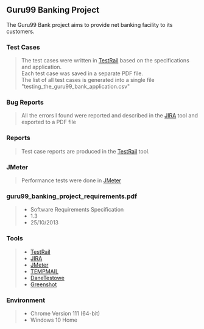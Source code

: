 ## Guru99 Banking Project
The Guru99 Bank project aims to provide net banking facility to its customers.


### Test Cases
> The test cases were written in [TestRail](https://www.gurock.com/testrail/) based on the specifications and application.  <br>
> Each test case was saved in a separate PDF file.  <br>
> The list of all test cases is generated into a single file "testing_the_guru99_bank_application.csv"

### Bug Reports
> All the errors I found were reported and described in the [JIRA](https://www.atlassian.com/pl/software/jira/) tool and exported to a PDF file

### Reports
> Test case reports are produced in the [TestRail](https://www.gurock.com/testrail/) tool.

### JMeter
> Performance tests were done in  [JMeter](https://jmeter.apache.org/)

### guru99_banking_project_requirements.pdf
> - Software Requirements Specification <br>
> - 1.3 <br>
> - 25/10/2013

### Tools
> - [TestRail](https://www.gurock.com/testrail/)<br>
> - [JIRA](https://www.atlassian.com/pl/software/jira/)<br>
> - [JMeter](https://jmeter.apache.org/)<br>
> - [TEMPMAIL](https://temp-mail.org/pl/)<br> 
> - [DaneTestowe](https://danetestowe.pl/)<br> 
> - [Greenshot](https://getgreenshot.org/)

### Environment
> - Chrome Version 111 (64-bit)<br>
> - Windows 10 Home
